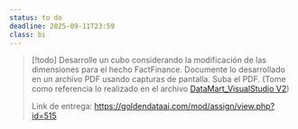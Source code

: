 ```yaml
---
status: to do
deadline: 2025-09-11T23:59
class: bi
---
```

> [!todo]
> Desarrolle un cubo considerando la modificación de las dimensiones para el hecho FactFinance. Documente lo desarrollado en un archivo PDF usando capturas de pantalla. Suba el PDF. (Tome como referencia lo realizado en el archivo [DataMart_VisualStudio V2](pdf/DataMart_VisualStudio%20V2.pdf))
> 
> Link de entrega: https://goldendataai.com/mod/assign/view.php?id=515
